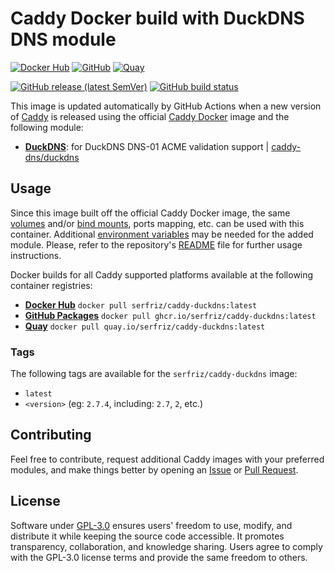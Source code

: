 # Caddy Docker build with DuckDNS DNS module

[![Docker Hub](https://img.shields.io/badge/Docker%20Hub%20-%20serfriz%2Fcaddy--duckdns%20-%20%230db7ed?style=flat&logo=docker)](https://hub.docker.com/r/serfriz/caddy-duckdns)
[![GitHub](https://img.shields.io/badge/GitHub%20-%20serfriz%2Fcaddy--duckdns%20-%20%23333?style=flat&logo=github)](https://ghcr.io/serfriz/caddy-duckdns)
[![Quay](https://img.shields.io/badge/Quay%20-%20serfriz%2Fcaddy--duckdns%20-%20%23CC0000?style=flat&logo=redhat)](https://quay.io/serfriz/caddy-duckdns)

[![GitHub release (latest SemVer)](https://img.shields.io/github/v/release/serfriz/caddy-custom-builds?label=Release)](https://github.com/serfriz/caddy-custom-builds/releases)
[![GitHub build status](https://img.shields.io/github/actions/workflow/status/serfriz/caddy-custom-builds/build.caddy-duckdns.yml?label=Build)](https://github.com/serfriz/caddy-custom-builds/actions/workflows/build.caddy-duckdns.yml)

This image is updated automatically by GitHub Actions when a new version of [Caddy](https://github.com/caddyserver/caddy) is released using the official [Caddy Docker](https://hub.docker.com/_/caddy) image and the following module:
- [**DuckDNS**](https://github.com/serfriz/caddy-custom-builds?tab=readme-ov-file#dns-modules): for DuckDNS DNS-01 ACME validation support | [caddy-dns/duckdns](https://github.com/caddy-dns/duckdns)

## Usage

Since this image built off the official Caddy Docker image, the same [volumes](https://docs.docker.com/storage/volumes/) and/or [bind mounts](https://docs.docker.com/storage/bind-mounts/), ports mapping, etc. can be used with this container. Additional [environment variables](https://caddyserver.com/docs/caddyfile/concepts#environment-variables) may be needed for the added module. Please, refer to the repository's [README](https://github.com/serfriz/caddy-custom-builds?tab=readme-ov-file#container-creation) file for further usage instructions.

Docker builds for all Caddy supported platforms available at the following container registries:
- [**Docker Hub**](https://hub.docker.com/r/serfriz/caddy-duckdns) `docker pull serfriz/caddy-duckdns:latest`
- [**GitHub Packages**](https://ghcr.io/serfriz/caddy-duckdns) `docker pull ghcr.io/serfriz/caddy-duckdns:latest`
- [**Quay**](https://quay.io/serfriz/caddy-duckdns) `docker pull quay.io/serfriz/caddy-duckdns:latest`

### Tags

The following tags are available for the `serfriz/caddy-duckdns` image:

- `latest`
- `<version>` (eg: `2.7.4`, including: `2.7`, `2`, etc.)

## Contributing

Feel free to contribute, request additional Caddy images with your preferred modules, and make things better by opening an [Issue](https://github.com/serfriz/caddy-custom-builds/issues) or [Pull Request](https://github.com/serfriz/caddy-custom-builds/pulls).

## License

Software under [GPL-3.0](https://github.com/serfriz/caddy-custom-builds/blob/main/LICENSE) ensures users' freedom to use, modify, and distribute it while keeping the source code accessible. It promotes transparency, collaboration, and knowledge sharing. Users agree to comply with the GPL-3.0 license terms and provide the same freedom to others.